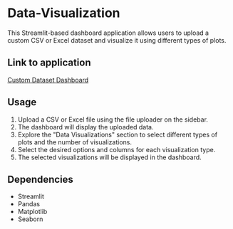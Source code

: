 # Data-Visualization


This Streamlit-based dashboard application allows users to upload a custom CSV or Excel dataset and visualize it using different types of plots.

## Link to application
[Custom Dataset Dashboard](https://data-visualization-03udsru5kuy9.streamlit.app/)

## Usage
1. Upload a CSV or Excel file using the file uploader on the sidebar.
2. The dashboard will display the uploaded data.
3. Explore the "Data Visualizations" section to select different types of plots and the number of visualizations.
4. Select the desired options and columns for each visualization type.
5. The selected visualizations will be displayed in the dashboard.

## Dependencies
- Streamlit
- Pandas
- Matplotlib
- Seaborn

